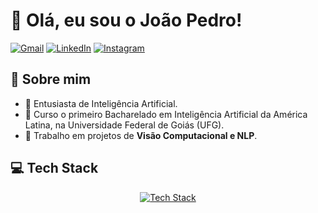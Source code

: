 # 👋 Olá, eu sou o João Pedro!

[![Gmail](https://img.shields.io/badge/Gmail-D14836?style=for-the-badge&logo=gmail&logoColor=white)](mailto:joaopedro234567@discente.ufg.br)
[![LinkedIn](https://img.shields.io/badge/linkedin-%230077B5.svg?style=for-the-badge&logo=linkedin&logoColor=white)](https://www.linkedin.com/in/joaopedro-decastrogomes)
[![Instagram](https://img.shields.io/badge/Instagram-%23E4405F.svg?style=for-the-badge&logo=Instagram&logoColor=white)](https://www.instagram.com/jp.decastro_/)

## 💫 Sobre mim

- 🦾 Entusiasta de Inteligência Artificial.
- 🌱 Curso o primeiro Bacharelado em Inteligência Artificial da América Latina, na Universidade Federal de Goiás (UFG).
- 🤖 Trabalho em projetos de **Visão Computacional e NLP**.

## 💻 Tech Stack

<div align="center">
<a href="https://skillicons.dev">
  <img src="https://skillicons.dev/icons?i=python,java,vscode,git,github,postgres,gcp,docker" alt="Tech Stack" />
</a>
</div>